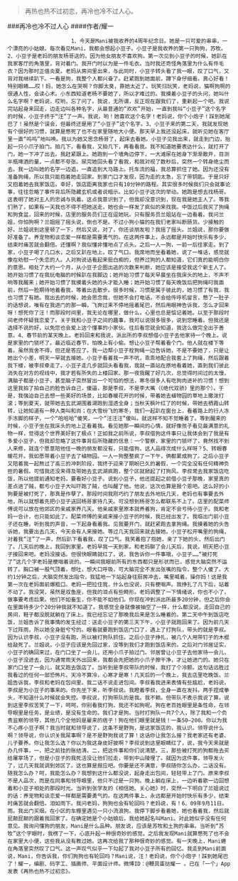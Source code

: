 > 再热也热不过初恋，再冷也冷不过人心。

###再冷也冷不过人心
####作者/耀一

						1、今天是Mani被我收养的4周年纪念日。她是一只可爱的串串，一个漂亮的小姑娘。每次看见Mani，我都会想起小豆子。小豆子是我收养的第一只狗狗，苏牧。2、小豆子是老妈的朋友杨哥送的。因为他女朋友不喜欢狗。第一次见到小豆子的时候，她趴在我家客厅的角落里，背对着门。我开门时以为是一件毛衣。当时我还奇怪角落里为什么有件毛衣？因为那时正值炎夏。老妈从房间里出来，与此同时，小豆子转头看了我一眼，叹了口气，又背对我继续趴下。一看是狗，我整个人都兴奋了。赶紧跑到她面前，蹲下身仔细看。真心好看！特别眼睛……哎！妈，她怎么在哭啊？你脚太臭，靠她太近了。玩笑归玩笑，老妈说，猫啊狗啊的很通人性，会读心术。小东西知道老杨不要她了，所以才难过的。我摸着小豆子的头问，她叫什么名字啊？老妈说，哎哟，忘了问了。我说，无所谓，反正现在跟我们了，重新起一个吧。我说完站起身来回走，边走边叫各种名字，从最普通的“欢欢”开始，一直到我叫“小豆子”这个名字的时候，小豆子终于“汪”了一声。我说，哟！她喜欢这个名字！老妈说，你个小炮子！踩到她尾巴了！虽然是个误会，但最终还是用了“小豆子”这个名字。3、小豆子来的第二天，我就发现她有个很好的习惯，就算是憋死了也不在家里随地大小便。那天早上我还没起床，就听见她在客厅里一直“呜呜”地叫唤。我以为她又思念杨哥了，起床去看她。小豆子见我出来，就走到门边，抬起一只小爪子拍门。拍几下，看看我，又拍几下，再看看我。我不知道她要表达什么，就打开了门，她一下冲了出去。我赶紧跟上。她跑到一个墙角边停下，一大滩尿在她身下渐渐散开，目测半瓶啤酒的量，一点都不夸张。尿完她回头看了看我，和我对视了数秒后，突然一个转身绝尘而去。我一边叫她的名字一边追，一直追到大马路上。托车流的福，我总算抓住了她。因为还没有准备狗绳，所以我只能抱着她走回家。到家门口才发现，因为走的太急，忘了带钥匙。于是只好又抱着她去我家饭店。幸好，饭店距离我家也只有10分钟的路程。其实很多时候我们只会就事论事，往往忽略了事件背后所隐藏玄机或者说暗示。比如小豆子这次的举动。她跑是想去找杨哥。这表明了她对主人的忠诚与执着。这点我意识到了，但我却没意识到，现在我是她主人了。等我们熟了，如果有一天我也不得不把她送走，她也会一样发了疯似的来找我。中饭过后我买了狗绳和狗食盆，回来的时候，店里的服务员们正在逗她玩。只有服务员兰姐站在一边看着。我问兰姐，你怕狗啊？兰姐摇了摇头说，倒也不是。不过小狗小猫的在我们老家叫断肠货。少接触的好。兰姐说到这里顿了一下，然后又说，对了，你还谈朋友啦？我摇了摇头。兰姐说，那你要做好准备了。养宠物和谈恋爱一样都是需要勇气的。在这两件事上，永远都是开始时快乐有多少，结束时痛苦就会翻倍。还懂啊？我似懂非懂地点了点头。之后一人一狗，一前一后往家走。到了家，小豆子喝了几口水，之后又趴在地上，叹了气口。我席地而坐看着她，说了一堆话，感觉就像在劝慰一个失恋的人。人对狗说话看起来挺白痴的，但养过狗的人都知道，它们真的能明白你的意思。相处了大约一个月，从小豆子企图出逃的次数来判断，她应该是接受我这个新主人了。她开始习惯了在我玩电脑的时候趴在我脚边；她开始习惯了每天早晨坐在我床头的地上，不声不响等我醒来；她开始习惯了我摸着头她的头才能入睡；她开始习惯了每天晚饭后把狗绳叼我面前，然后一脸期待地着看我，等着出去散步。很多时候，习惯是属于彼此的，她习惯了有我，我也习惯了有她。我出去的时候，她会思念我，但她不会打电话，不会给传呼机留言，憋了一肚子的话想说，唯有在我进门的那一瞬，飞奔过来不停地摇着尾巴，然后用眼神告诉我，怎么才回来呀！想死你了汪！而那段时间里，我无论在哪里，做什么，心里也总是惦记着她。以至于那段时间老师怀疑我恋爱了。关于我和小豆子之间的趣事，我可以说很多很多，说到您睡着。但我还是选择不说的好，以免您也会爱上这个懂事的小家伙。往后看您就会知道，我这么做完全出于善意。4、春节前的某天晚上。老妈回来和我说，派出所的李叔想借小豆子去他家待一个晚上。说是家里的门锁坏了。最近临近春节，怕晚上有小偷。想让小豆子帮着看个门。他人就在楼下等着。虽然我舍不得，但还是答应了。我一边帮小豆子栓狗绳一边告诉她，不是不要她了，只是让她出个小差，明天一早就去接她。小豆子看着我一声不吭，乖乖地配合我套上了狗绳，然后跟着我下楼，被李叔牵走了。小豆子走几步就回头看看我，我就一直站在原地看着她，直到我们彼此消失在对方的视线中，我才若有所失的上楼回家。那一夜我醒了好几次，总觉得时间过的太慢，满脑子都是小豆子，甚至脑子突然冒出一个可怕的想法，寒冬很多人有吃狗肉进补的习惯！想到这里我拍了拍自己的脸告诉自己，傻逼，那是李叔，不是李大嘴（《绝代双骄》里的那个）。于是，我强迫自己去想一些美好的场景，比如春暖花开的时候，带着她去植物园的草地上撒泼打滚；等到夏天，就带她去玄武湖围着湖跑到湿透全身；当秋天枫叶红了的时候，带她去栖霞山转转，让她知道有一种人类叫和尚；在大雪纷飞的寒冬，我们一起趴在窗台上，看着路上的行人冻手冻脚的样子，一个“哈哈哈”傻笑，一个“汪汪汪”傻叫。就这样不知不觉睡着了。等到醒来的时候，小豆子坐在我床头的地上正看着我。看见她那一瞬间的心情，就好像孩子看见最满意的礼物一样，觉得这个世界美好到了极点！正如我之前所说，李叔借狗这件事只让我体会到了我是有多爱小豆子，但我却忽略了这件事背后所隐藏的信息：一个警察，家里的门锁坏了，竟然找不到人来修，就连个愿意陪他住一晚的朋友都没有，只能借狗，这人品得次成什么样呀？5、转眼春暖花开。我如愿带着小豆子去了植物园。一人一狗整整疯了一下午，俩都累成狗了。之后小豆子又陪着我一起熬过了高三的冲刺阶段，我终于迎来了期盼已久的暑假，一个完全没有任何精神负担的暑假。可惜我还没来得及带她去玄武湖疯跑，整个区就掀起了打狗风。李叔常去我家饭店吃饭，所以他提前通知老妈，要看好小豆子。说到小豆子，他还提起之前借小豆子那晚，家里真的差点进了贼，都亏小豆子大叫吓跑了贼，也叫醒了他。他说，这次也算是报个恩吧。这么好的小狗要是被打死了，那真是作孽了。那段时间我刚巧约了朋友去外地玩几天，老妈也有事要去外地，所以就想着先把小豆子送回杨哥家待几天。可没想到杨哥怎么都联系不上了。店里的配菜师傅说可以放在他郊区的亲戚家养几天。他亲戚家里原本就养着狗，肯定不会亏待小豆子。我和老妈一合计，也只能如此了。配菜师傅的亲戚来接小豆子的时候，我已经出发了。我临出门前小豆子还在睡，听到我的声音，一下起身看着我。见我要开门，就赶紧跑去拿狗绳。我摸着她的头告诉她，我要出去几天，今天会有人来接她。等过几天我回来就去接她。小豆子松开嘴里的狗绳，对着我“汪”了一声，然后趴下看着我，叹了口气。我笑着抱了抱她，亲了下她的头，然后出门了。几天后的晚上，我回到家里。老妈早我一天到家。和老妈聊了会儿天后，我说，明天把小豆子接回来吧。老妈没接话。但很快眼睛就红了，说，我告诉你一件事哦，小豆子……“被打死了”这几个字老妈是梗咽着说的。一瞬间我眼前所有的东西都只是形状而已，感觉大脑突然不运转了。胸口被一股气顶着，想吐，想大口呼吸，可大脑完全不发出张嘴的指令，整个人傻了。大约1分钟之后，大脑突然发出指令，我猛地一下站起身往厨房冲去，嘴里喊着，操你妈！这是我第一次在老妈面前爆粗口。老妈一把拉住我，什么也没说，只有梗咽声。我挣扎了几下后，站着不动了。我没哭，虽然是双鱼座，但我的泪点有些畸形。老妈调整了一下情绪说，你也不小了，做事要考虑后果。他们不如畜生，你不能不如他们。你现在冲到派出所最多20分钟，但之后你会在里面待多少个20分钟我就不知道了。我感觉全身就像被抽空了一样，什么都没说，走回自己的房间，鞋子都没脱就躺在了床上。我已经忘记了那晚我后来是怎么睡着的。第二天中午到饭店吃饭，兰姐告诉了我事情的发生经过：送走小豆子的第三天下午，小豆子就跑回来了。因为前几天下过阵雨，所以她全身脏兮兮的。眼看就要跑到饭店门口了，遇上了打狗队，带头的就是李叔。因为认识李叔，小豆子没有跑，所以被打狗队抓住。之后小豆子挣扎，被几个人用带钉子的木棍给敲死了。兰姐说，小豆子应该是先回过家，没等到我们才跑到饭店来的。之后对门邻居证实，小豆子的确回来过，在门口坐了一会儿，还用小爪子拍过门。邻居曾让小豆子去他家待一会儿，小豆子没进去，因为通常雨天外出回来，我都会先把她的小爪子擦干净，才让她进门的。她只在家门口坐了一会儿，就又跑去饭店了。当听到是李叔带队的时候，我打了个冷颤。这句话远胜过我看过的任何一部恐怖片。天冷不算冷，心寒才是寒！几天后的一个晚上，我去店里吃晚饭。兰姐告诉我，李叔和老妈在包间里。我二话不说走进包间。李叔看我进来表情有些尴尬，老妈说，李叔是为小豆子的事来的。你先坐下来，听李叔说。我瞪着李叔，全身一直在发抖。两手捏成拳头，不知道什么时候就会失控。李叔说，打狗带队的是我。我不赖。但带队不表示我说了算。说到这里李叔苦笑了一下，呵呵，你别看我打狗，我还不如狗呢。狗在老百姓眼里是条性命，在领导眼里是任务，是业绩，是没有生命的。我们才是狗。当时打狗队一共7个人，除了我和一个负责监察的领导，其他几个全他妈是雇来的痞子！狗在他们眼里就是钱！一条50—200。你以为我不心疼小豆子啊？我当时就和领导说了，这条不是野狗，是这家饭店的，我认识。领导说什么啊？领导说，你认识关我屌事啊？是不是野狗我说了算！这话你让我怎么接？我老家还有老婆、儿子要养。你让我怎么选？你以为我这身皮好披啊？李叔说到这里眼睛红了，说，我今天来就是办几件事，一，把之前挂的账结清。二，把这件事和你们说清楚。三，那些被打死的狗都拖去买给屠宰场了，但是小豆子的我死活没让他们拉走，带到中山陵埋了。就因为这件事，领导发火了，过几天我就调到郊区了。这也算是报应吧。你要是还不满意，李叔随你怎么办，二话没有。随我怎么办？呵，我能怎么办？我想到这什么都没说，起身走出包间，轻轻带上了门。原来李叔不是人品次，而是在同事和领导眼里，他只不过是一只狗。晚上躺在床上，一边听着歌一边回想着和小豆子相处的那段时光。当听到张学友的《相信她、关心她》时，突然一下明白了兰姐说过的话：养宠物和谈恋爱一样都是需要勇气的。在这两件事上，永远都是开始时快乐有多少，结束时痛苦就会翻倍。泪如雨下。我问老妈，狗狗也会有轮回吗？老妈说，有！6、09年9月11日。雨。我出门买烟。在小区的车棚里遇见一只小流浪狗。我停下脚步看着她，她也看着我，然后就屁颠屁颠的跟着我回家了。在确定她是个小姑娘后，我给她起名叫Mani。对此她似乎没有任何意见。我询问懂狗的朋友，Mani是什么品种。朋友说，应该是苏牧和土狗的串串。当听到“苏牧”这个字眼时，我楞了一下，心底升起一种很奇妙的感觉。之后我发现Mani就算憋死了也不会在家里大小便，这些我从没有教过她。这再次给我了那种很奇妙的感觉。有一天晚上，Mani蜷在角落里突然叹了口气。这一声叹气似乎一下勾起了我对小豆子所有的回忆。我走到Mani前面说，Mani，你告诉我，你们狗狗也有轮回吗？Mani说，汪！老妈说，你个小炮子！踩到她尾巴了！耀一，编剧、码字工、插画师、平面设计师。微博ID：@鞭具蛋挞耀一 。已在「一个」App发表《再热也热不过初恋》。 